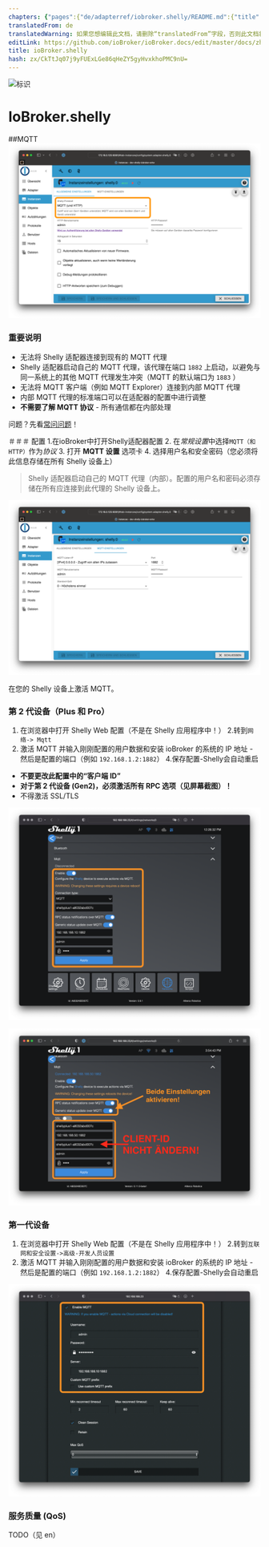 ```yaml
---
chapters: {"pages":{"de/adapterref/iobroker.shelly/README.md":{"title":{"de":"ioBroker.shelly"},"content":"de/adapterref/iobroker.shelly/README.md"},"de/adapterref/iobroker.shelly/protocol-coap.md":{"title":{"de":"ioBroker.shelly"},"content":"de/adapterref/iobroker.shelly/protocol-coap.md"},"de/adapterref/iobroker.shelly/protocol-mqtt.md":{"title":{"de":"ioBroker.shelly"},"content":"de/adapterref/iobroker.shelly/protocol-mqtt.md"},"de/adapterref/iobroker.shelly/restricted-login.md":{"title":{"de":"ioBroker.shelly"},"content":"de/adapterref/iobroker.shelly/restricted-login.md"},"de/adapterref/iobroker.shelly/state-changes.md":{"title":{"de":"ioBroker.shelly"},"content":"de/adapterref/iobroker.shelly/state-changes.md"},"de/adapterref/iobroker.shelly/faq.md":{"title":{"de":"ioBroker.shelly"},"content":"de/adapterref/iobroker.shelly/faq.md"},"de/adapterref/iobroker.shelly/debug.md":{"title":{"de":"ioBroker.shelly"},"content":"de/adapterref/iobroker.shelly/debug.md"}}}
translatedFrom: de
translatedWarning: 如果您想编辑此文档，请删除“translatedFrom”字段，否则此文档将再次自动翻译
editLink: https://github.com/ioBroker/ioBroker.docs/edit/master/docs/zh-cn/adapterref/iobroker.shelly/protocol-mqtt.md
title: ioBroker.shelly
hash: zx/CkTtJq07j9yFUExLGe86qHeZY5gyHvxkhoPMC9nU=
---
```

![标识](../../../de/admin/shelly.png)

# IoBroker.shelly
##MQTT
![iobroker_general_mqtt](../../../de/adapterref/iobroker.shelly/img/iobroker_general_mqtt.png)

### 重要说明
- 无法将 Shelly 适配器连接到现有的 MQTT 代理
- Shelly 适配器启动自己的 MQTT 代理，该代理在端口 ``1882`` 上启动，以避免与同一系统上的其他 MQTT 代理发生冲突（MQTT 的默认端口为 ``1883`` ）
- 无法将 MQTT 客户端（例如 MQTT Explorer）连接到内部 MQTT 代理
- 内部 MQTT 代理的标准端口可以在适配器的配置中进行调整
- **不需要了解 MQTT 协议** - 所有通信都在内部处理

问题？先看[常问问题](faq.md)！

＃＃＃ 配置
1.在ioBroker中打开Shelly适配器配置
2. 在*常规设置*中选择```MQTT（和HTTP）```作为*协议*
3. 打开 **MQTT 设置** 选项卡
4. 选择用户名和安全密码（您必须将此信息存储在所有 Shelly 设备上）

> Shelly 适配器启动自己的 MQTT 代理（内部）。配置的用户名和密码必须存储在所有应连接到此代理的 Shelly 设备上。

![iobroker_mqtt](../../../de/adapterref/iobroker.shelly/img/iobroker_mqtt.png)

在您的 Shelly 设备上激活 MQTT。

### 第 2 代设备（Plus 和 Pro）
1. 在浏览器中打开 Shelly Web 配置（不是在 Shelly 应用程序中！）
2.转到```网络-> Mqtt```
3. 激活 MQTT 并输入刚刚配置的用户数据和安装 ioBroker 的系统的 IP 地址 - 然后是配置的端口（例如 ```192.168.1.2:1882```）
4.保存配置-Shelly会自动重启

- **不要更改此配置中的“客户端 ID”**
- **对于第 2 代设备 (Gen2)，必须激活所有 RPC 选项（见屏幕截图）！**
- 不得激活 SSL/TLS

![雪莉gen2](../../../de/adapterref/iobroker.shelly/img/shelly_mqtt-gen2.png)

![雪莉gen2老](../../../de/adapterref/iobroker.shelly/img/shelly_mqtt-gen2-old.png)

### 第一代设备
1. 在浏览器中打开 Shelly Web 配置（不是在 Shelly 应用程序中！）
2.转到```互联网和安全设置->高级-开发人员设置```
3. 激活 MQTT 并输入刚刚配置的用户数据和安装 ioBroker 的系统的 IP 地址 - 然后是配置的端口（例如 ```192.168.1.2:1882```）
4.保存配置-Shelly会自动重启

![雪莉gen1](../../../de/adapterref/iobroker.shelly/img/shelly_mqtt-gen1.png)

### 服务质量 (QoS)
TODO（见 en）